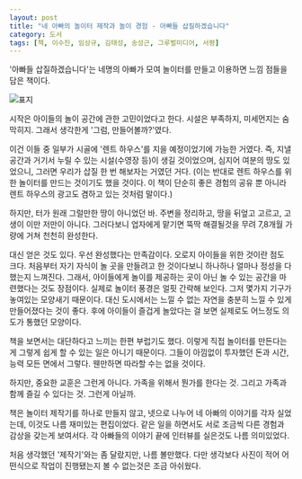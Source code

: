 ```yaml
---
layout: post
title: "네 아빠의 놀이터 제작과 놀이 경험 - 아빠들 삽질하겠습니다"
category: 도서
tags: [책, 이수진, 임상규, 김태성, 송성근, 그루벌미디어, 서평]
---
```


'아빠들 삽질하겠습니다'는
네명의 아빠가 모여 놀이터를 만들고 이용하면 느낌 점들을 담은 책이다.

![표지](https://lh3.googleusercontent.com/irPVMEznpGmjGPumuCUJuoKXS0_104UpFVaqXWgGb2xNwVTzX3VJgZoQv_ofVpkoWFC_tjUjCpn1ng=s480)

시작은 아이들의 놀이 공간에 관한 고민이었다고 한다.
시설은 부족하지, 미세먼지는 숨막히지.
그래서 생각한게 '그럼, 만들어볼까?'였다.

이건 이들 중 일부가 시골에 '렌트 하우스'를 지을 예정이었기에 가능한 거였다.
즉, 지낼 공간과 거기서 누릴 수 있는 시설(수영장 등)이 생길 것이었으며,
심지어 여분의 땅도 있었으니,
그러면 우리가 삽질 한 번 해보자는 거였던 거다.
(이는 반대로 렌트 하우스를 위한 놀이터를 만드는 것이기도 했을 것이다.
이 책이 단순히 좋은 경험의 공유 뿐 아니라 렌트 하우스의 광고도 겸하고 있는 것처럼 말이다.)

하지만, 터가 원래 그럴만한 땅이 아니었던 바.
주변을 정리하고, 땅을 뒤엎고 고르고, 고생이 이만 저만이 아니다.
그러다보니 업자에게 맡기면 뚝딱 해결될것을 무려 7,8개월 가량에 거쳐 천천히 완성한다.

대신 얻은 것도 있다.
우선 완성했다는 만족감이다.
오로지 아이들을 위한 것이란 점도 크다.
처음부터 자기 자식이 놀 곳을 만들려고 한 것이다보니
하나하나 얼마나 정성을 다했는지 느껴진다.
그래서, 아이들에게 놀이를 제공하는 곳이 아닌
놀 수 있는 공간을 마련했다는 것도 장점이다.
실제로 놀이터 풍경은 얼핏 간략해 보인다.
그저 몇가지 기구가 놓여있는 모양새기 때문이다.
대신 도시에서는 느낄 수 없는 자연을 충분히 느낄 수 있게 만들어졌다는 것이 좋다.
후에 아이들이 즐겁게 놀았다는 걸 보면 실제로도 어느정도 의도가 통했던 모양이다.

책을 보면서는 대단하다고 느끼는 한편 부럽기도 했다.
이렇게 직접 놀이터를 만든다는 게 그렇게 쉽게 할 수 있는 일은 아니기 때문이다.
그들이 아낌없이 투자했던 돈과 시간, 능력 모든 면에서 그렇다.
웬만하면 따라할 수는 없을 것이다.

하지만, 중요한 교훈은 그런게 아니다.
가족을 위해서 뭔가를 한다는 것.
그리고 가족과 함께 즐길 수 있다는 것.
그런게 아닐까.

책은 놀이터 제작기를 하나로 만들지 않고,
넷으로 나누어 네 아빠의 이야기를 각자 실었는데,
이것도 나름 재미있는 편집이었다.
같은 일을 하면서도 서로 조금씩 다른 경험과 감상을 갖는게 보여서다.
각 아빠들의 이야기 끝에 인터뷰를 실은것도 나름 의미있었다.

처음 생각했던 '제작기'와는 좀 달랐지만, 나름 볼만했다.
다만 생각보다 사진이 적어 어떤식으로 작업이 진행됐는지 볼 수 없는것은 조금 아쉬웠다.
